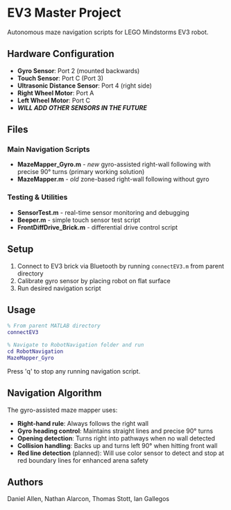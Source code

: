 # EV3 Master Project

Autonomous maze navigation scripts for LEGO Mindstorms EV3 robot.

## Hardware Configuration

- **Gyro Sensor**: Port 2 (mounted backwards)
- **Touch Sensor**: Port C (Port 3)
- **Ultrasonic Distance Sensor**: Port 4 (right side)
- **Right Wheel Motor**: Port A
- **Left Wheel Motor**: Port C
- ***WILL ADD OTHER SENSORS IN THE FUTURE***

## Files

### Main Navigation Scripts

- **MazeMapper_Gyro.m** - *new* gyro-assisted right-wall following with precise 90° turns (primary working solution)
- **MazeMapper.m** - *old* zone-based right-wall following without gyro

### Testing & Utilities

- **SensorTest.m** - real-time sensor monitoring and debugging
- **Beeper.m** - simple touch sensor test script
- **FrontDiffDrive_Brick.m** - differential drive control script

## Setup

1. Connect to EV3 brick via Bluetooth by running `connectEV3.m` from parent directory
2. Calibrate gyro sensor by placing robot on flat surface
3. Run desired navigation script

## Usage

```matlab
% From parent MATLAB directory
connectEV3

% Navigate to RobotNavigation folder and run
cd RobotNavigation
MazeMapper_Gyro
```

Press 'q' to stop any running navigation script.

## Navigation Algorithm

The gyro-assisted maze mapper uses:
- **Right-hand rule**: Always follows the right wall
- **Gyro heading control**: Maintains straight lines and precise 90° turns
- **Opening detection**: Turns right into pathways when no wall detected
- **Collision handling**: Backs up and turns left 90° when hitting front wall
- **Red line detection** (planned): Will use color sensor to detect and stop at red boundary lines for enhanced arena safety

## Authors

Daniel Allen, Nathan Alarcon, Thomas Stott, Ian Gallegos

